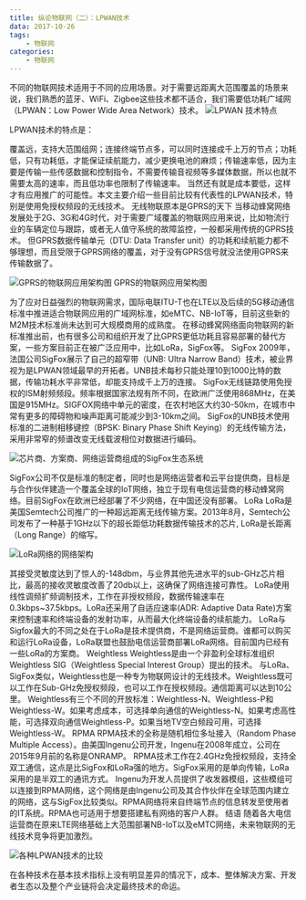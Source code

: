 ```yaml
---
title: 纵论物联网（二）：LPWAN技术
data: 2017-10-26
tags:
    - 物联网
categories:
    - 物联网
---
```


不同的物联网技术适用于不同的应用场景。对于需要远距离大范围覆盖的场景来说，我们熟悉的蓝牙、WiFi、Zigbee这些技术都不适合，我们需要低功耗广域网（LPWAN：Low Power Wide Area Network）技术。
![LPWAN 技术特点](http://ovfro7ddi.bkt.clouddn.com/LWPAN%E6%8A%80%E6%9C%AF%E4%B8%80.JPEG)
<!--more-->
LPWAN技术的特点是：

覆盖远，支持大范围组网；连接终端节点多，可以同时连接成千上万的节点；功耗低，只有功耗低，才能保证续航能力，减少更换电池的麻烦；传输速率低，因为主要是传输一些传感数据和控制指令，不需要传输音视频等多媒体数据，所以也就不需要太高的速率，而且低功率也限制了传输速率。
当然还有就是成本要低，这样才有应用推广的可能性。本文主要介绍一些目前比较有代表性的LPWAN技术，特别是使用免授权频段的无线技术。
无线物联原本是GPRS的天下
当移动蜂窝网络发展处于2G、3G和4G时代，对于需要广域覆盖的物联网应用来说，比如物流行业的车辆定位与跟踪，或者无人值守系统的故障监控，一般都采用传统的GPRS技术。
但GPRS数据传输单元（DTU: Data Transfer unit）的功耗和续航能力都不够理想，而且受限于GPRS网络的覆盖，对于没有GPRS信号就没法使用GPRS来传输数据了。

![GPRS的物联网应用架构图](http://ovfro7ddi.bkt.clouddn.com/LWPAN%E6%8A%80%E6%9C%AF%E4%BA%8C.JPEG)
GPRS的物联网应用架构图

为了应对日益强烈的物联网需求，国际电联ITU-T也在LTE以及后续的5G移动通信标准中推进适合物联网应用的广域网标准，如eMTC、NB-IoT等，目前这些新的M2M技术标准尚未达到可大规模商用的成熟度。
在移动蜂窝网络面向物联网的新标准推出前，也有很多公司和组织开发了比GPRS更低功耗且容易部署的替代方案，一些方案目前正在被广泛应用中，比如LoRa，SigFox等。
SigFox
2009年，法国公司SigFox展示了自己的超窄带（UNB: Ultra Narrow Band）技术，被业界视为是LPWAN领域最早的开拓者。UNB技术每秒只能处理10到1000比特的数据，传输功耗水平非常低，却能支持成千上万的连接。
SigFox无线链路使用免授权的ISM射频频段。频率根据国家法规有所不同，在欧洲广泛使用868MHz，在美国是915MHz。SIGFOX网络中单元的密度，在农村地区大约30-50km，在城市中常有更多的障碍物和噪声距离可能减少到3-10km之间。
SigFox的UNB技术使用标准的二进制相移键控（BPSK: Binary Phase Shift Keying）的无线传输方法，采用非常窄的频谱改变无线载波相位对数据进行编码。

![芯片商、方案商、网络运营商组成的SigFox生态系统](http://ovfro7ddi.bkt.clouddn.com/LWPAN%E6%8A%80%E6%9C%AF%E4%B8%89.JPEG)

SigFox公司不仅是标准的制定者，同时也是网络运营者和云平台提供商，目标是与合作伙伴建造一个覆盖全球的IoT网络，独立于现有电信运营商的移动蜂窝网络。目前SigFox在欧洲已经部署了不少网络，在中国还没有部署。
LoRa
LoRa是美国Semtech公司推广的一种超远距离无线传输方案。2013年8月，Semtech公司发布了一种基于1GHz以下的超长距低功耗数据传输技术的芯片, LoRa是长距离（Long Range）的缩写。

![LoRa网络的网络架构](http://ovfro7ddi.bkt.clouddn.com/LWPAN%E6%8A%80%E6%9C%AF%E5%9B%9B.JPEG)

其接受灵敏度达到了惊人的-148dbm，与业界其他先进水平的sub-GHz芯片相比，最高的接收灵敏度改善了20db以上，这确保了网络连接可靠性。
LoRa使用线性调频扩频调制技术，工作在非授权频段，数据传输速率在0.3kbps~37.5kbps。LoRa还采用了自适应速率(ADR: Adaptive Data Rate)方案来控制速率和终端设备的发射功率，从而最大化终端设备的续航能力。
LoRa与Sigfox最大的不同之处在于LoRa是技术提供商，不是网络运营商。谁都可以购买和运行LoRa设备，LoRa联盟也鼓励电信运营商部署LoRa网络。目前国内已经有一些LoRa的方案商。
Weightless
Weightless是由一个非盈利全球标准组织Weightless SIG（Weightless Special Interest Group）提出的技术。
与LoRa、SigFox类似，Weightless也是一种专为物联网设计的无线技术。Weightless既可以工作在Sub-GHz免授权频段，也可以工作在授权频段。通信距离可以达到10公里。
Weightless有三个不同的开放标准：Weightless-N、Weightless-P和Weightless-W。如果考虑成本，可选择单向通信的Weightless-N。如果考虑高性能，可选择双向通信Weightless-P。如果当地TV空白频段可用，可选择Weightless-W。
RPMA
RPMA技术的全称是随机相位多址接入（Random Phase Multiple Access）。由美国Ingenu公司开发，Ingenu在2008年成立，公司在2015年9月前的名称是ONRAMP。
RPMA技术工作在2.4GHz免授权频段，支持全双工通信，这点是比SigFox和LoRa强的地方。SigFox采用的是单向传输，LoRa采用的是半双工的通讯方式。
Ingenu为开发人员提供了收发器模组，这些模组可以连接到RPMA网络，这个网络是由Ingenu公司及其合作伙伴在全球范围内建立的网络，这与SigFox比较类似。RPMA网络将来自终端节点的信息转发至使用者的IT系统。RPMA也可适用于想要搭建私有网络的客户人群。
结语
随着各大电信运营商在原来LTE网络基础上大范围部署NB-IoT以及eMTC网络，未来物联网的无线技术竞争将更加激烈。

![各种LPWAN技术的比较](http://ovfro7ddi.bkt.clouddn.com/LWPAN%E6%8A%80%E6%9C%AF%E4%BA%94.JPEG)

在各种技术在基本技术指标上没有明显差异的情况下，成本、整体解决方案、开发者生态以及整个产业链将会决定最终技术的命运。
